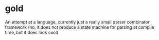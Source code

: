 # gold
An attempt at a language, currently just a really small parser combinator framework (no, it does not produce a state machine for parsing at compile time, but it does look cool)
